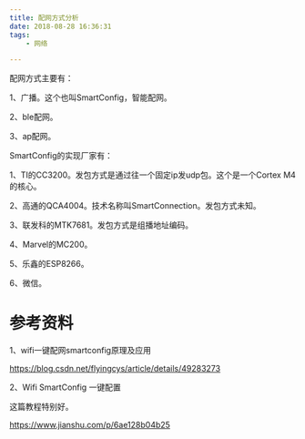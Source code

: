 ```yaml
---
title: 配网方式分析
date: 2018-08-28 16:36:31
tags:
	- 网络

---
```




配网方式主要有：

1、广播。这个也叫SmartConfig，智能配网。

2、ble配网。

3、ap配网。





SmartConfig的实现厂家有：

1、TI的CC3200。发包方式是通过往一个固定ip发udp包。这个是一个Cortex M4的核心。

2、高通的QCA4004。技术名称叫SmartConnection。发包方式未知。

3、联发科的MTK7681。发包方式是组播地址编码。

4、Marvel的MC200。

5、乐鑫的ESP8266。

6、微信。



# 参考资料

1、wifi一键配网smartconfig原理及应用

https://blog.csdn.net/flyingcys/article/details/49283273

2、Wifi SmartConfig 一键配置

这篇教程特别好。

https://www.jianshu.com/p/6ae128b04b25







